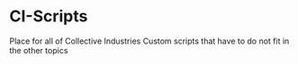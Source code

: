 CI-Scripts
==========

Place for all of Collective Industries Custom scripts that have to do not fit in the other topics
